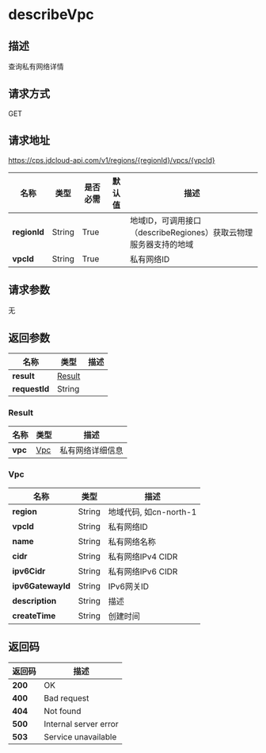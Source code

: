 # describeVpc


## 描述
查询私有网络详情

## 请求方式
GET

## 请求地址
https://cps.jdcloud-api.com/v1/regions/{regionId}/vpcs/{vpcId}

|名称|类型|是否必需|默认值|描述|
|---|---|---|---|---|
|**regionId**|String|True| |地域ID，可调用接口（describeRegiones）获取云物理服务器支持的地域|
|**vpcId**|String|True| |私有网络ID|

## 请求参数
无


## 返回参数
|名称|类型|描述|
|---|---|---|
|**result**|[Result](describevpc#result)| |
|**requestId**|String| |

### <div id="result">Result</div>
|名称|类型|描述|
|---|---|---|
|**vpc**|[Vpc](describevpc#vpc)|私有网络详细信息|
### <div id="vpc">Vpc</div>
|名称|类型|描述|
|---|---|---|
|**region**|String|地域代码, 如cn-north-1|
|**vpcId**|String|私有网络ID|
|**name**|String|私有网络名称|
|**cidr**|String|私有网络IPv4 CIDR|
|**ipv6Cidr**|String|私有网络IPv6 CIDR|
|**ipv6GatewayId**|String|IPv6网关ID|
|**description**|String|描述|
|**createTime**|String|创建时间|

## 返回码
|返回码|描述|
|---|---|
|**200**|OK|
|**400**|Bad request|
|**404**|Not found|
|**500**|Internal server error|
|**503**|Service unavailable|
